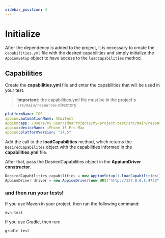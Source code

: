 ```yaml
---
sidebar_position: 4
---
```


# Initialize

After the dependency is added to the project, it is necessary to create the `capabilities.yml` file with the desired capabilities and simply initialize the `AppiumSetup` object to have access to the `loadCapabilities` method.

## Capabilities

Create the **capabilities.yml** file and enter the capabilities that will be used in your test.

> **Important**: the capabilities.yml file must be in the project's `src/main/resources` directory

```yml
platformName: IOS
appium:automationName: XCuiTest
appium:app: /Users/my_user/IdeaProjects/my-project-test/src/main/resources/Wikipedia.app
appium:deviceName: iPhone 15 Pro Max
appium:platformVersion: "17.5"
```

Add the call to the **loadCapabilities** method, which returns the `DesiredCapabilites` object with the capabilities informed in the **capabilities.yml** file.

After that, pass the DesiredCapabilities object in the **AppiumDriver constructor**.

```java 
DesiredCapabilities capabilities = new AppiumSetup().loadCapabilities();
AppiumDriver driver = new AppiumDriver(new URI("http://127.0.0.1:4723").toURL(), capabilities);
```

### and then run your tests!

If you use Maven in your project, then run the following command:

```shell
mvn test
```

If you use Gradle, then run:

```shell
gradle test
```